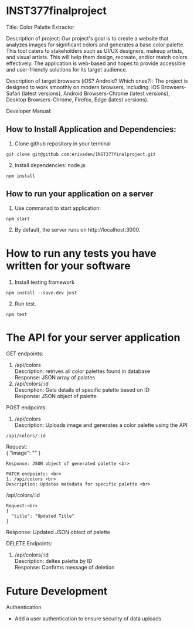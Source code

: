 # INST377finalproject
Title: Color Palette Extractor

Description of project: Our project's goal is to create a website that analyzes images for significant colors and generates a base color palette. This tool caters to stakeholders such as UI/UX designers, makeup artists, and visual artists. This will help them design, recreate, and/or match colors effectively. The application is web-based and hopes to provide accessible and user-friendly solutions for its target audience.

Description of target browsers (iOS? Android? Which ones?): The project is designed to work smoothly on modern browsers, including: iOS Browsers-Safari (latest versions), Android Browsers-Chrome (latest versions), Desktop Browsers-Chrome, Firefox, Edge (latest versions).


Developer Manual:

## How to Install Application and Dependencies:

1. Clone github repository in your terminal
```
git clone git@github.com:erivaden/INST377finalproject.git
```
2. Install dependencies: node.js
```
npm install
```
## How to run your application on a server
1. Use commanad to start application:
```
npm start
```
2. By default, the server runs on http://localhost:3000. 
# How to run any tests you have written for your software
1. Install testing framework
```
npm install --save-dev jest
```
2. Run test.
```
npm test
```
# The API for your server application
GET endpoints: <br>
1. /api/colors <br>
  Description: retrives all color palettes found in database <br>
  Response: JSON array of palates <br>
3. /api/colors/:id <br>
  Description: Gets details of specific palette based on ID <br>
  Response: JSON object of palette <br>

POST endpoints: <br>
1. /api/colors <br>
  Description: Uploads image and generates a color palette using the API <br>
  ```
  /api/colors/:id
  ```
  Request:<br>
  {
    "image": "<base64-encoded image>"
  }
  ```
  Response: JSON object of generated palette <br>

PATCH endpoints: <br>
1. /api/colors <br>
  Description: Updates metedata for specific palette <br>
  ```
  /api/colors/:id
  ```
  Request:<br>
  {
    "title": "Updated Title"
  }
  ```
  Response: Updated JSON oblect of palette <br>

DELETE Endpoints: <br>
1. /api/colors/:id <br>
   Description: deltes palette by ID <br>
   Response: Confirms message of deletion <br>

# Future Development

Authentication
- Add a user authentication to ensure security of data uploads
